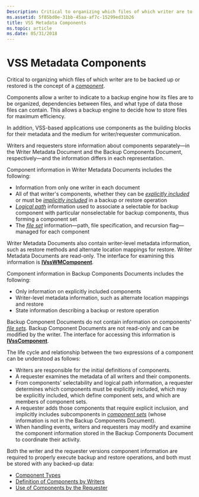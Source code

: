 ```yaml
---
Description: Critical to organizing which files of which writer are to be backed up or restored is the concept of a component.
ms.assetid: 5f85bd0e-31bb-45aa-af7c-15299ed31b26
title: VSS Metadata Components
ms.topic: article
ms.date: 05/31/2018
---
```


# VSS Metadata Components

Critical to organizing which files of which writer are to be backed up or restored is the concept of a [*component*](vssgloss-c.md).

Components allow a writer to indicate to a backup engine how its files are to be organized, dependencies between files, and what type of data those files can contain. This allows a backup engine to decide how to store files for maximum efficiency.

In addition, VSS-based applications use components as the building blocks for their metadata and the medium for writer/requester communication.

Writers and requesters store information about components separately—in the Writer Metadata Document and the Backup Components Document, respectively—and the information differs in each representation.

Component information in Writer Metadata Documents includes the following:

-   Information from only one writer in each document
-   All of that writer's components, whether they can be [*explicitly included*](vssgloss-e.md) or must be [*implicitly included*](vssgloss-i.md) in a backup or restore operation
-   [*Logical path*](vssgloss-l.md) information used to associate a selectable for backup component with particular nonselectable for backup components, thus forming a component set
-   The [*file set*](vssgloss-f.md) information—path, file specification, and recursion flag—managed for each component

Writer Metadata Documents also contain writer-level metadata information, such as restore methods and alternate location mappings for restore. Writer Metadata Documents are read-only. The interface for examining this information is [**IVssWMComponent**](/windows/desktop/api/VsBackup/nl-vsbackup-ivsswmcomponent).

Component information in Backup Components Documents includes the following:

-   Only information on explicitly included components
-   Writer-level metadata information, such as alternate location mappings and restore
-   State information describing a backup or restore operation

Backup Component Documents do not contain information on components' [*file sets*](vssgloss-f.md). Backup Component Documents are not read-only and can be modified by the writer. The interface for accessing this information is [**IVssComponent**](/windows/desktop/api/VsWriter/nl-vswriter-ivsscomponent).

The life cycle and relationship between the two expressions of a component can be understood as follows:

-   Writers are responsible for the initial definitions of components.
-   A requester examines the metadata of all writers and their components.
-   From components' selectability and logical path information, a requester determines which components must be explicitly included, which may be explicitly included, which define component sets, and which are members of component sets.
-   A requester adds those components that require explicit inclusion, and implicitly includes subcomponents in [*component sets*](https://docs.microsoft.com/windows) (whose information is not in the Backup Components Document).
-   When handling events, writers and requesters may modify and examine the component information stored in the Backup Components Document to coordinate their activity.

Both the writer and the requester versions component information are required to properly execute backup and restore operations, and both must be stored with any backed-up data:

-   [Component Types](component-types.md)
-   [Definition of Components by Writers](definition-of-components-by-writers.md)
-   [Use of Components by the Requester](use-of-components-by-the-requestor.md)

 

 



